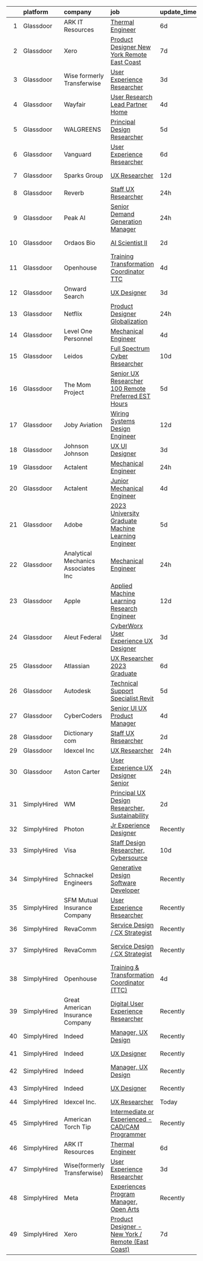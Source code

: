 

|    | platform    | company                              | job                                                                                                                                                                                                                                                                                                                                                                                                                                                                                                                                                                                                                                                                                                                                                                                                                                                                                                                                                                                                                                                                                                                                                                                                                                                                                                                                                                                 | update_time   | location                   |
|---:|:------------|:-------------------------------------|:------------------------------------------------------------------------------------------------------------------------------------------------------------------------------------------------------------------------------------------------------------------------------------------------------------------------------------------------------------------------------------------------------------------------------------------------------------------------------------------------------------------------------------------------------------------------------------------------------------------------------------------------------------------------------------------------------------------------------------------------------------------------------------------------------------------------------------------------------------------------------------------------------------------------------------------------------------------------------------------------------------------------------------------------------------------------------------------------------------------------------------------------------------------------------------------------------------------------------------------------------------------------------------------------------------------------------------------------------------------------------------|:--------------|:---------------------------|
|  1 | Glassdoor   | ARK IT Resources                     | [Thermal Engineer](https://www.glassdoor.com/partner/jobListing.htm?pos=115&ao=1136043&s=58&guid=0000018335bbf6039dc92bf1eefcba85&src=GD_JOB_AD&t=SR&vt=w&ea=1&cs=1_ca34a0c6&cb=1663053854545&jobListingId=1008120855218&jrtk=3-0-1gcqrnthmk6eu801-1gcqrnti8i3bl800-26ac086754b7415d-)                                                                                                                                                                                                                                                                                                                                                                                                                                                                                                                                                                                                                                                                                                                                                                                                                                                                                                                                                                                                                                                                                              | 6d            | Menlo Park, CA             |
|  2 | Glassdoor   | Xero                                 | [Product Designer   New York   Remote  East Coast ](https://www.glassdoor.com/partner/jobListing.htm?pos=101&ao=1110586&s=58&guid=0000018335bbf6039dc92bf1eefcba85&src=GD_JOB_AD&t=SR&vt=w&cs=1_daa2a7fe&cb=1663053854543&jobListingId=1008119464057&cpc=1FDE87803EF93CD3&jrtk=3-0-1gcqrnthmk6eu801-1gcqrnti8i3bl800-d42ffd1146131f09--6NYlbfkN0COvs0giDBQSZxCgxtGlP9F2rqb7f8qKMvTQKRfo9Z2aBBfdNwhT-PCbca6Tg6UbePLXSL2kZ8wB6QVlHX3jNKcLB3QdhbnaHtCR8dPv0f5XN7MxS1xg2rPm-swsPuD68rYGuZICUqkSSh1BmczAVfWYENYm4GY3NcwVq0TyWHY8ONw9rx7low6CFFsyZyTqD3aaqxgsjtyJaZVSf157-p9v14bdqZBMmMW4q1SMRtJhZaaJo7CWllCfyfIlzYnYLKhzZ_opbV1__P2xZ-PE7AYG-R3qM5RXcIC3_G29Hbn52iv-QvrQA83wtFqDPrVMbHUu-3R_yAkp1lOLoyrlWXrTIFfrfdFhU_UhfdINE7W0RSZ1hKIez0uxXUQdozmRXPn9yo8yuC94nw5T_isHZrOVYVqrH0K0Akr1sqKd4tHa5RawJHOU2jkqyjGRvei5zXyN6fU4-0zxl6XsO5z_BfJwlW8ypH19P2ci36H463VIapqzpNFbuUYHsfP82vDfNk7UHUYchlpOSRykE_hkqNDNIua_TnDEE9AqvEiomyuwqcA4r1nQh5jmeM1bOG-94k%3D)                                                                                                                                                                                                                                                                                                                                                                                                                               | 7d            | Remote                     |
|  3 | Glassdoor   | Wise formerly Transferwise           | [User Experience Researcher](https://www.glassdoor.com/partner/jobListing.htm?pos=124&ao=1136043&s=58&guid=0000018335bbf6039dc92bf1eefcba85&src=GD_JOB_AD&t=SR&vt=w&cs=1_0cf81a0d&cb=1663053854546&jobListingId=1008129162466&jrtk=3-0-1gcqrnthmk6eu801-1gcqrnti8i3bl800-386027c29f953c58-)                                                                                                                                                                                                                                                                                                                                                                                                                                                                                                                                                                                                                                                                                                                                                                                                                                                                                                                                                                                                                                                                                         | 3d            | New York, NY               |
|  4 | Glassdoor   | Wayfair                              | [User Research Lead  Partner Home](https://www.glassdoor.com/partner/jobListing.htm?pos=122&ao=1136043&s=58&guid=0000018335bbf6039dc92bf1eefcba85&src=GD_JOB_AD&t=SR&vt=w&cs=1_51718154&cb=1663053854546&jobListingId=1008128116763&jrtk=3-0-1gcqrnthmk6eu801-1gcqrnti8i3bl800-c3a5467e9e6ee41e-)                                                                                                                                                                                                                                                                                                                                                                                                                                                                                                                                                                                                                                                                                                                                                                                                                                                                                                                                                                                                                                                                                   | 4d            | Austin, TX                 |
|  5 | Glassdoor   | WALGREENS                            | [Principal Design Researcher](https://www.glassdoor.com/partner/jobListing.htm?pos=107&ao=1110586&s=58&guid=0000018335bbf6039dc92bf1eefcba85&src=GD_JOB_AD&t=SR&vt=w&ea=1&cs=1_3cc104ad&cb=1663053854544&jobListingId=1008123372215&cpc=32EE424DE2B657EB&jrtk=3-0-1gcqrnthmk6eu801-1gcqrnti8i3bl800-da1a050a4c0bfca3--6NYlbfkN0DjFJdVF8xT6Dx_Amb_qp16VFdGPom6iJ3DXC72xT6OlsDHd6dw58O5vXTq8utQTBupbXFjGdJH9UypqiefbqZa0WqoHxT1lx7rGDa65ZwZK99GDbL3QgPXv3GPrwAePYclNvAa9edU6328mt8w2gjxv-ih9RA1v8B5Ks58kxxzK2F0vKVqVK53TuwjVRcOaY2azucHb3yR0Vevda1WgdRcvWioV-mw-PdA6vZiD_aeQBDHMBLt5o8Yyvwvjfviig6UdDI1iAGrhEwxOyG0bD4C8dPmq3CsYYr8JjAR8XWaUlDwzUfflWST1NdhdcHMGD4Ic5wr4jsZA32tnGsQECmC2myi3y4IQFJsqrVsFMUQ0ZmXWn8IUE0JGqtCGI9hB_5iRSGwlXlLRWJC7kjlAvV1OnriVPBTD1adpe3rvgFnthJtgJdpSU4t2hIh9C0cxkkGAOsNSwyQL8q_yujoa87ebkjHeipwb88_itVwbzANat4uhOmxtaF82XtJzqrgaGXa4h_tyKfRyQ%3D%3D)                                                                                                                                                                                                                                                                                                                                                                                                                                                                                                  | 5d            | Chicago, IL                |
|  6 | Glassdoor   | Vanguard                             | [User Experience Researcher](https://www.glassdoor.com/partner/jobListing.htm?pos=118&ao=1136043&s=58&guid=0000018335bbf6039dc92bf1eefcba85&src=GD_JOB_AD&t=SR&vt=w&cs=1_fb04ee48&cb=1663053854545&jobListingId=1008121346992&jrtk=3-0-1gcqrnthmk6eu801-1gcqrnti8i3bl800-f8258fc27631a759-)                                                                                                                                                                                                                                                                                                                                                                                                                                                                                                                                                                                                                                                                                                                                                                                                                                                                                                                                                                                                                                                                                         | 6d            | Charlotte, NC              |
|  7 | Glassdoor   | Sparks Group                         | [UX Researcher](https://www.glassdoor.com/partner/jobListing.htm?pos=113&ao=1110586&s=58&guid=0000018335bbf6039dc92bf1eefcba85&src=GD_JOB_AD&t=SR&vt=w&cs=1_27b3151a&cb=1663053854545&jobListingId=1008108010646&cpc=3BA4CE39D5B5DEF5&jrtk=3-0-1gcqrnthmk6eu801-1gcqrnti8i3bl800-8ce2a6853e229d1d--6NYlbfkN0CVbIAoVGlVV0muHIzlWY31dYj5hrVkKa7qBWZ-hZn3g-zWnitpxah_RyLopvrEJPJvqSisNGhn3rPe8eZhn14O6vyLVidpF9uMr2iS_9VKEpcqKkceOp7NkoJu_wi4nRLEtCQSPm6voUCRPVwKqMOTvOUZPvhRylIYrBaAQynlj1d_x6FY-6xLDEZS_QZsN-2PaxhiKFX6zbEmX9QgM6uTqyYRvmDAijkfycXdYR-xB8ZzY0FsGxdq39rus6MO0a53zULuOWHDxrCPuVWJnmdUu778DM_fnHdm_bNAIBVbDH9PMv_6ztkDZoJOlQSXDmW40uycz-xgW0kyRcTG2MXOZZiXUJA2d70NF_ord4kVRitech4qZHZepAgqfcxYz_x8vwYS1QAFZYi0pqmyW69fUrCkizhNCSBUpH7c5fY5w8dRWWEbolbk7v3lEW3dNbHv25KjfzU11_M-4truDiZLyc2HwtMo1JYb1rJK8gC0OWL3KSxUbEaX9VGViAWaEe4%3D)                                                                                                                                                                                                                                                                                                                                                                                                                                                                                                                                   | 12d           | Rockville, MD              |
|  8 | Glassdoor   | Reverb                               | [Staff UX Researcher](https://www.glassdoor.com/partner/jobListing.htm?pos=125&ao=1136043&s=58&guid=0000018335bbf6039dc92bf1eefcba85&src=GD_JOB_AD&t=SR&vt=w&cs=1_bae04e1d&cb=1663053854546&jobListingId=1008135525728&jrtk=3-0-1gcqrnthmk6eu801-1gcqrnti8i3bl800-ee374ca23a91d2fe-)                                                                                                                                                                                                                                                                                                                                                                                                                                                                                                                                                                                                                                                                                                                                                                                                                                                                                                                                                                                                                                                                                                | 24h           | Chicago, IL                |
|  9 | Glassdoor   | Peak AI                              | [Senior Demand Generation Manager](https://www.glassdoor.com/partner/jobListing.htm?pos=128&ao=1136043&s=58&guid=0000018335bbf6039dc92bf1eefcba85&src=GD_JOB_AD&t=SR&vt=w&cs=1_50ca9d46&cb=1663053854546&jobListingId=1008133885132&jrtk=3-0-1gcqrnthmk6eu801-1gcqrnti8i3bl800-6648bd14cb2438d3-)                                                                                                                                                                                                                                                                                                                                                                                                                                                                                                                                                                                                                                                                                                                                                                                                                                                                                                                                                                                                                                                                                   | 24h           | New York, NY               |
| 10 | Glassdoor   | Ordaos Bio                           | [AI Scientist II](https://www.glassdoor.com/partner/jobListing.htm?pos=105&ao=1110586&s=58&guid=0000018335bbf6039dc92bf1eefcba85&src=GD_JOB_AD&t=SR&vt=w&cs=1_23cd537e&cb=1663053854544&jobListingId=1008130982230&cpc=B101C867B3EF2D75&jrtk=3-0-1gcqrnthmk6eu801-1gcqrnti8i3bl800-9456d2fce113dfa5--6NYlbfkN0DG4ntHtB_rMsnfhgmnSvK2brktLme1L4SiDeJjQ-izrVOLqRJ5-yjE7k3D6lhaa8_Mo_teH1tSdWVyHT_MfWvaxS6IzihVUh9K_DLJEM3c-fDDPLWMTqG7qp4ZSzAh1AumDSSjKCSt-XknjY3kgOxbYMNvBa1g1KiJhPOYHMhHJlKA73ANSeEtIjrZqNqj0FLqhiZZt9KLHRIxsuh_vnXaPJS9-ZZ0Z7tq1MC5fGgpDOG0ixLJIBuZ5AXUrMhUXgvYWH004q6aaz710Zk4FF1xBqubXrWGUqrJe-de0x4jQ7juoeifVQE38_zsvphz2aNFAR-kgz9XBr6EOeZDsX4uuBhPhySgvkHVnFbJo2gHpv-bCiWMhWhzp01vJSW_W6ltOyt-AozyPnGfeIUf_HVlPos9DaEzjEJQn5ALvREA-H-MOqVChTBYNsLy0B-bXLv7sPpukLio68EWzo3X9GioaNc2Ba0O2lCDOB4FQCUsYXok7hNu1LP1P4DZlXL218RtWkm8Q08kfvJMlk7ChF-AbpIwbugcV6sLT6KmeAKGriHoyUolifn-jh1lAEY_xUATe6h5PAkPSUKvTMbfP9WUC4PmqXdy0kCyYQCQ44G6c-KJ7YdgV24KAHjZLPUTnx1krAXK__zpAPcn7lwxkGBUaNZhMTLRot9TsuukUvtv7fxjb_ftXap-q7oGTbJdP0f9O_SHHACB6wMAvHq2k_2MJWQi0IsysUejtc-L9eUlmtLJFY7kTjM76cP_u8rB9lZ-qhYWfKuUfdCHURhx8gIs4biDxUtSBsQz52kNwLByuSGrUbwApMruqg3e10kNSMoE9qeIEGUiU8skz-eg53bpwvqG9Ymm-W1YHkPRSDE_N216xClBv7fnHxc3uVvHDt4-R0CNj7yPfU7_DYaOP4XdSPaCiXC09O_MOsWHW1emlTf_45xsYWSfaMTXVrijdh6NozxOZPquzt7_sHYgTBiDVYtJaSvj5OA%3D)                                 | 2d            | New York, NY               |
| 11 | Glassdoor   | Openhouse                            | [Training   Transformation Coordinator  TTC ](https://www.glassdoor.com/partner/jobListing.htm?pos=123&ao=1136043&s=58&guid=0000018335bbf6039dc92bf1eefcba85&src=GD_JOB_AD&t=SR&vt=w&ea=1&cs=1_231540f5&cb=1663053854546&jobListingId=1008127154628&jrtk=3-0-1gcqrnthmk6eu801-1gcqrnti8i3bl800-72c449b57a4fb2a9-)                                                                                                                                                                                                                                                                                                                                                                                                                                                                                                                                                                                                                                                                                                                                                                                                                                                                                                                                                                                                                                                                   | 4d            | Remote                     |
| 12 | Glassdoor   | Onward Search                        | [UX Designer](https://www.glassdoor.com/partner/jobListing.htm?pos=108&ao=1110586&s=58&guid=0000018335bbf6039dc92bf1eefcba85&src=GD_JOB_AD&t=SR&vt=w&cs=1_372ae3a3&cb=1663053854544&jobListingId=1008129277637&cpc=07D58528F3898F33&jrtk=3-0-1gcqrnthmk6eu801-1gcqrnti8i3bl800-729b384a4027596a--6NYlbfkN0B7YoEZZ2QAGDyEGGmBPAUWSHc1Mt3sMCn9FehKcWA3w0jw7EbYYLNYdQbp0yVH2fvFYDQaolO2icO4CKlNT7nw9MC5-w-uxvYovBmk5fZz3UWCiBh8d-Tf9iaXotLbHS9-t0o9B1VcL9UznUf2bEhpE1KtyV0wJBS99kPV5lv8yAnadrA-Dl2AuoKWBXd63V4pCjOZL0ivko9NvkutEQiGhXYJ-JKH8rjtMu1twdDc7UckXcTbL6MLeXRAaR_BSLnQYhn9uxZ0HWW3sxo_Hgk7Ee3NmFEfgUolYubocotkxzp-kU3jNyvvI3nVrD2Hm01PBqJhuSLIwfIHBVpTVf41ChfKMDS-bZJH2mEo8renjlGw_BYoVstzapDhXglpPr_Da0VHgP502-wqaECNU1isESTH9qfzkU8S4pFMR8YAJbFkbX7dPhV8f4XcC3XA6lieG-w63jPr2E4rlYVr3p6RL3Wq5h5kSooX5KHJ6IChbPatQQWuqJKQ60rA5wgyYdpVuHYY779a8gKAvF4SXB5Ep80j5kjUpk7yA7FD4WEHUd525QW-CqDrdwBrKMB6CHmna9LzBMDy6XnwiVzXJdv_q3P19EwqTLpOyXXckk8VirXoMHE8ApHm_95lOKhnNgpJ2HQScFj1RUVjVZ4EiwwlquGHKo_fRDwmchIRQ0C_IkGzXJBWiw1BJskGwSja6XPwjOTSnvGYmRKoErSLxhFpP60FkcDS0mn-0H-jupXS4NQmKgCbOyX4fEAb062yXKa9gnfxzkc7kOO-92rVry_Su3R51h2OPCa2JZKuPgv2suYH3QfTe71nMD020UpJSICc_lqPdYNpN3fEoJzARVsNUi1iNTwzTrkH8sni9S5hpV3JUJhG34O8O4jcTuV_TiZxIUnfHhcwmgphOJLouGiIMBSLChcNebVDdcL9RqGjH_kUBWOTJmd9LjMSUT_7jvuBmXaYMn9otjB4JA6U6Zp0NFepL87Ss5U5w2a1ZpjfFw%3D%3D)                       | 3d            | Brooklyn, NY               |
| 13 | Glassdoor   | Netflix                              | [Product Designer  Globalization](https://www.glassdoor.com/partner/jobListing.htm?pos=127&ao=1136043&s=58&guid=0000018335bbf6039dc92bf1eefcba85&src=GD_JOB_AD&t=SR&vt=w&cs=1_947045ab&cb=1663053854546&jobListingId=1008134720516&jrtk=3-0-1gcqrnthmk6eu801-1gcqrnti8i3bl800-661e162cc414c879-)                                                                                                                                                                                                                                                                                                                                                                                                                                                                                                                                                                                                                                                                                                                                                                                                                                                                                                                                                                                                                                                                                    | 24h           | Los Angeles, CA            |
| 14 | Glassdoor   | Level One Personnel                  | [Mechanical Engineer](https://www.glassdoor.com/partner/jobListing.htm?pos=109&ao=1110586&s=58&guid=0000018335bbf6039dc92bf1eefcba85&src=GD_JOB_AD&t=SR&vt=w&ea=1&cs=1_27df554e&cb=1663053854544&jobListingId=1008126691607&cpc=FA84DF7EA1EC2398&jrtk=3-0-1gcqrnthmk6eu801-1gcqrnti8i3bl800-0075f2411a31a963--6NYlbfkN0BGKOAI0ioq35DZwdBmpRMS4IkA5KmWp_V8IQIGxuDSdjBr0bVOIavCyO8Whx9w43ejlyBZP44KpN7q0uegCwpsILwPM4iTnBqmzUSkvLJTxp5SNMRlK4p5371I8TNlG05qUlSm2rElWbwU-xiqIcKjVdN_LSf8WxN2a0AYwjpaz4p6HiWdLAF8uZklSWDLiVTtAnuhwSj6kMBC-1NxAu5tkQvhGvylG8Sm1ylqXSfudoEyg8tucB6m1pbBbI_NWzSdI37YKCjYsKGEbhg5JV2LcIdddfv4cbkQTP72bgpTazCGA8iOWvvud7nMUBLZ0kDW2VUgvYN9pVUrfGsXTeq8A_HpOhHNXxYRik8ZPut8_Pp8d7Jx4znmow8GfBd2PWFXB1feQTjymWGQMTgF4__UrvyFxUppjmNQf1NBfNn9dU6faRcEcF0A479NZXgdi0pdg0EzcuX2AwFbl_rCkuVrRc02cuXROiO7yuIENqq5QZ_30zzlYJfEGVcuoJvpzt2EcV6pbURZpw%3D%3D)                                                                                                                                                                                                                                                                                                                                                                                                                                                                                                          | 4d            | Riverdale, MD              |
| 15 | Glassdoor   | Leidos                               | [Full Spectrum Cyber Researcher](https://www.glassdoor.com/partner/jobListing.htm?pos=120&ao=1136043&s=58&guid=0000018335bbf6039dc92bf1eefcba85&src=GD_JOB_AD&t=SR&vt=w&cs=1_04c8bd06&cb=1663053854545&jobListingId=1008114279637&jrtk=3-0-1gcqrnthmk6eu801-1gcqrnti8i3bl800-6fe10e35554988ae-)                                                                                                                                                                                                                                                                                                                                                                                                                                                                                                                                                                                                                                                                                                                                                                                                                                                                                                                                                                                                                                                                                     | 10d           | Remote                     |
| 16 | Glassdoor   | The Mom Project                      | [Senior UX Researcher  100  Remote   Preferred EST Hours ](https://www.glassdoor.com/partner/jobListing.htm?pos=104&ao=1110586&s=58&guid=0000018335bbf6039dc92bf1eefcba85&src=GD_JOB_AD&t=SR&vt=w&cs=1_4a86f946&cb=1663053854543&jobListingId=1008123956753&cpc=75B6770C194DCF89&jrtk=3-0-1gcqrnthmk6eu801-1gcqrnti8i3bl800-60ff7c573bd63ecb--6NYlbfkN0BDp_epf89aHDQhKpPegNJQ_ldQpEFZQsM9OcONMGxWx6pU56EKHF58QjVdAUvn2gXCiqSNePCUrVXPq1LsSIf4gEzdh0zh7lHUJn9Z3uVs9ScFg7LExBFebkKHR5ilWHehlYtWppnM8ol3jM-G15mKJann8RgJbh3_W89_AgIAaH3G88P6MadaPeUWnE5_j7m9BqkysOmsplELw1tDc4Ca64ZYfhT7DKZG9R6zu6jxWSbm_ebrh2AIjNSJhY2H1EYOm2_mkto5vDH_fZbgo4Ufk5s4WbJ001z5jAw17FCIm-92D6ODUyrYVBchRx_A40Y22zyLG9XvUinGd_7Alo4crW1zRirwIzIz7T9EWNu1ymEGBVTyRg8JCs8AKWqZ5FMUkt4mkd5yPYn8pUPH-Ia6XljHcgWfxK3OcAMT3XMi2KVE2vhKEYnJDHuACcrG2RyuRbSlAWHkIAIGTUZ6ERzWq2JXlF2ildXt7ZAboZRAeAVTTNTjwxQ25mb9CSvtWJYOF1AmxKFN4iSIO8WtkOoY0CbA1Mpbg36StocBjE9PW6-5I47FcU9l0kw3hGZJApfAyHhla4BVVw%3D%3D)                                                                                                                                                                                                                                                                                                                                                                                                          | 5d            | Remote                     |
| 17 | Glassdoor   | Joby Aviation                        | [Wiring Systems Design Engineer](https://www.glassdoor.com/partner/jobListing.htm?pos=103&ao=1110586&s=58&guid=0000018335bbf6039dc92bf1eefcba85&src=GD_JOB_AD&t=SR&vt=w&cs=1_44b7c056&cb=1663053854543&jobListingId=1008105408346&cpc=C891152315FA1AD8&jrtk=3-0-1gcqrnthmk6eu801-1gcqrnti8i3bl800-bf36fb2ab61c0b94--6NYlbfkN0B4h9ONNucqNWMnYK5q19zp1I56iPbwu2GQ0ip0YlYiCPWjAyAEpT1gSyyynnJTrTattHGmj2y9aXzKBNUsd_SXMW7Bl6SpBf21_5e38muKon5lIrGOTll4-1ELu3jJM3PHSLAj74n4yod_zc04Ck3Ym9KH-YJONZaoynDoRF0WDyQIlS7oyEX3JeNT36F4PQVIfT9n0yHpvhURCZ2qPRBmT42yN5SrCFKGu4VOihyOz_B5T55tCdwzV3x74g2UKj_PJXxthmqSl_yqf1CbVQHkEYLEjHstSD1s1K-IYdmmbfbD1tN2js2MdvNxPa8mI-BougD5DsLBtxew4HLqYa56Ut8i28bmkHsz4PvSePVSLQ2OD3V3pz603i4CVK21XsHfCoBBdcYosQ6Cl2RM1U80R4hpiLMaOx3ypic6dE-mW-NwrQ8jR0cZ3YlsmwCWvW78VzeOVHY5_qebMVNL9DV8_Ll4Z3npFM5w1O36gRrYl2CSyRyyHXPlsFr_WEafVjqKJDC9w9sL5PMRLzuhCZoRWyiTlW1oKJ9OE0kIh_A1sBxP5VFS3Doz3rLKDbSCWZ_yPj5D3zdqn-pd-mt-SaBOojEAesGo9RHUZbewToitQOlvBNcZpItAaeu1_zuvwYEuKE2AcTzCFVqm0iEcKWcGVHNRKI6QuWi4y7Lky5tpyvAoBSGYPD-7XmkSmYGAOithYu1h8S04DaQh9tSCEhEhCdYg0d-tJn3DcETuzMDUty-E-3JhgrXp)                                                                                                                                                                                                                                                                | 12d           | Santa Cruz, CA             |
| 18 | Glassdoor   | Johnson   Johnson                    | [UX UI Designer](https://www.glassdoor.com/partner/jobListing.htm?pos=130&ao=1136043&s=58&guid=0000018335bbf6039dc92bf1eefcba85&src=GD_JOB_AD&t=SR&vt=w&cs=1_38d42812&cb=1663053854546&jobListingId=1008128369834&jrtk=3-0-1gcqrnthmk6eu801-1gcqrnti8i3bl800-571297199a56e5ce-)                                                                                                                                                                                                                                                                                                                                                                                                                                                                                                                                                                                                                                                                                                                                                                                                                                                                                                                                                                                                                                                                                                     | 3d            | Raritan, NJ                |
| 19 | Glassdoor   | Actalent                             | [Mechanical Engineer](https://www.glassdoor.com/partner/jobListing.htm?pos=110&ao=1110586&s=58&guid=0000018335bbf6039dc92bf1eefcba85&src=GD_JOB_AD&t=SR&vt=w&ea=1&cs=1_b947bb7a&cb=1663053854544&jobListingId=1008134974278&cpc=654405A9B1E0A9F5&jrtk=3-0-1gcqrnthmk6eu801-1gcqrnti8i3bl800-a41a2a09e7ee9863--6NYlbfkN0ChYVx_I3yfZ_JDY3EFoivtqvi_stwnZ_kRt8Dowt_l_d1ydueao4NE-oUleRJ4yhhNyDAQM8zxtsu2sJnXCSKwaOL1JDzutMNz7oNwtIRIlYrD7WCj09pygk8fr46RRWkgj-fWXrFuHeleropOJrm8NONiBDVed7mT-6nH9KtLXNmu6SDjUVHUneTxtdVcE7SN4X6Ofkbcchiat6UWIDbY0buxSUs0JJIYGm_Wz-sk9_5Tt6mc-_HOO_hqLxSO2vfB30py3mfwR2R2QUPU2-yN6TXjEnnw8KvBm9nel0y7D4AXwwMRC7ktfQep0iE8_2_rq1iADysFJ_x-X3lW3Z_q07S5716kjmPO7WLFyU-Bp07oxXlMW_G4L8UJ21IlZIrR1IquFZOa7V1PT5TxSvRRJVYMrNhocZokvFf6_0V_N1PuaCDtOLPJgqXC4I-Sk4IheIxVsIisT-9Nam1dEPnbQIokG-T0v_ZzbefK8IU5gyKSw_qRX2M25JeTDIfoqFntuPWtxaw2L3_pjN14F1_0gyx2Zx1z9f-ufIIVZxrR3LyWxw5x4kH6n6kBH1xAxD-f5YjYU2rCY9yc02L6p0AM6AW2yQVjb_-R-_JFjOnPKuu4wBV955qStCeDuSQ3FNUL5n9J-pettKn0hTny837y7PYcG_P2ZmL1SZG9_R7f8_a4iIqqwW6V-nbr-WbgDFvjU_QJQn7rUsmSSz2bP0-hsnSJa1o98PCEp6kjUqSwzvC_bjejC44F7-yTjn-7us_wI2rlrb3Jw2wTf_0zcyVASL9HYWJ_hCxWokSJV6UnIGLzu_eFtNkJTWa_e3v6fEpOBXgae1kYoboQjGDWakd-4M0fve_BNSq-wdEJDmQ4JzfJEB2NAQ0nHjCOyjFhWwd3WQzwiEcGEHVs5rAt67b9tGlO0-pxGxX_B2jVJzQfwsMwaRX0N30s14_x9-JKNR5U7-ssn8ZA7Iu0sDIPJ3a0fN5NNJzK2mM%3D)                        | 24h           | Hyattsville, MD            |
| 20 | Glassdoor   | Actalent                             | [Junior Mechanical Engineer](https://www.glassdoor.com/partner/jobListing.htm?pos=112&ao=1110586&s=58&guid=0000018335bbf6039dc92bf1eefcba85&src=GD_JOB_AD&t=SR&vt=w&ea=1&cs=1_d597f5a1&cb=1663053854545&jobListingId=1008127139282&cpc=2CAED5C921A5F994&jrtk=3-0-1gcqrnthmk6eu801-1gcqrnti8i3bl800-9ae0dcd8d463372b--6NYlbfkN0ChYVx_I3yfZ_JDY3EFoivtqvi_stwnZ_kRt8Dowt_l_d1ydueao4NE-oUleRJ4yhhb39mHehtRHndohCyaOhg4280427keUE1_ZpeYPIHI534W6KDYMQAOdfsg9KN3-mFLPXe_iqaff-Q4F3tD3DuGMwPBQWq0rmd4OptedXNGpScra_6RWsT4oyRkuK7xdJCFYBMscJLUrMUc1WLsqWApOLc57APLtuzkSArQhBO5M1GsIVidkO34Kq4B0Tap5SoseeF8Tv_yesFrXk0ZJWUsy5vKYgxLMmD-qDieQ3Mo6INnGN9X2suX9K63jIgDmmjG9lRd9jGZa2dvpg6qGwGk7lrx9CgQ4suuEB0zYXKQokNAtUCWM38UMcMkRzwy4g0eYYq4HIZqqsMsaVmSUt1ivTssowxGV7M7_0GNiJ5BaYHwl7rvt_thmq7ui2XqDHCT_ftpdKc1qKkJP_NLaKZZk-B_aV3GWZR0hsXAkz9xe_pWh9kfStvC-QhJGQjCB55QusO2xmHszaAZgS39iCzI3EpwSIMP_4nXWF6lHRPqK8mdw5-_BxBGVFRE2t1veAdH6so-OAabV0GzNcKM6Ywb-_boOqGLVEVxZKk9s76tF0x-5XN2cge2-80psf3SszeQPyVu1-SKNbGnJdSzwWib6yK_ybLVjFzpDhLofC2AiypptsTqDbS1A5IrSFSm1IC0TB-9D1GUz5zeTy2CIgTDeOMaXoCLFPAirjv_xaKD4xVJOchAUgQ7p_J-t9dqi8GHN0lftzKtTELt3F1EaHsK0FDbJ_GJbNS6qapKUCAQDDtpRZq9qT-t_YPuqTaUaO1VUf1yr_GgpkZx6aJRe5WyzOzfgjvkeZMbN94hKe0dv_0O1mPlw8N4iwOnfuZExa3ndlij55kRE1Kap6o8BORfp7tKkJOoc2vZyN-SFb-6aZrKMUi06WqUF_d14fFWJx_15NKMnjWXAuqzh1uhupQi)                               | 4d            | Hyattsville, MD            |
| 21 | Glassdoor   | Adobe                                | [2023 University Graduate   Machine Learning Engineer](https://www.glassdoor.com/partner/jobListing.htm?pos=117&ao=1136043&s=58&guid=0000018335bbf6039dc92bf1eefcba85&src=GD_JOB_AD&t=SR&vt=w&cs=1_3c21a216&cb=1663053854545&jobListingId=1008124952997&jrtk=3-0-1gcqrnthmk6eu801-1gcqrnti8i3bl800-7f4b116f8572f9bb-)                                                                                                                                                                                                                                                                                                                                                                                                                                                                                                                                                                                                                                                                                                                                                                                                                                                                                                                                                                                                                                                               | 5d            | San Jose, CA               |
| 22 | Glassdoor   | Analytical Mechanics Associates  Inc | [Mechanical Engineer](https://www.glassdoor.com/partner/jobListing.htm?pos=119&ao=1136043&s=58&guid=0000018335bbf6039dc92bf1eefcba85&src=GD_JOB_AD&t=SR&vt=w&cs=1_df4a812f&cb=1663053854545&jobListingId=1008134235044&jrtk=3-0-1gcqrnthmk6eu801-1gcqrnti8i3bl800-cd4d3fcd9e6e9185-)                                                                                                                                                                                                                                                                                                                                                                                                                                                                                                                                                                                                                                                                                                                                                                                                                                                                                                                                                                                                                                                                                                | 24h           | Greenbelt, MD              |
| 23 | Glassdoor   | Apple                                | [Applied Machine Learning Research Engineer](https://www.glassdoor.com/partner/jobListing.htm?pos=106&ao=1110586&s=58&guid=0000018335bbf6039dc92bf1eefcba85&src=GD_JOB_AD&t=SR&vt=w&cs=1_4758d4df&cb=1663053854544&jobListingId=1008105396647&cpc=2CAED5C921A5F994&jrtk=3-0-1gcqrnthmk6eu801-1gcqrnti8i3bl800-670a9eb455d3ff2b--6NYlbfkN0BvKrLyj5gPmtZO9T8euul8TCxuuKNOtzRJOomxnwSEodTz2Bc-sPZl8WPllYOnI2jucBF0DEmZ7gwhvRACJpVP8kE19BGyXBBiU-GwCJF2hUdq7umM_dBFYZgnkABG55UshrsVvrovL9SHOsR42urt03GM7RVQ_vlzn_Uk2enZDkwG1bcYYbxUpUE4ZUgPMdlyQWNkjxXTMtf3_WJO2mF5EuFVD--aD4rHdIPKdsWwPqq6VmgRnvB3iEnUPcRD4G6WXrU-poE43PYEurJy4V0lKVBOj1_3UmFfed1Evzwg0k6FA4HpA2kT_gR4Gv5A877rUARLgQtGBfmC8Gojh_3RLhySgHPS4_BivQe6kR8QQVwBiYiUdFdwyZwnEEULBmO9Tf9hRKdAMaluH-3ZIsGv3Jzndq2lTYujXLJaj2KWLLBt3wTFlDLT6xD7feat8ej-E6rHxo2f-hX2wcb-GfA3sfdQwZYNVwo3y8BerhmBGbZPgEmOx00Aq3fhHNypihIyASl7m9p6bmIrKVFZB7ErtW4QGVuFUEkZ6zqVauOrYXz-o9sKTZnOv-dIhmTFXl_8OyQQ6iNZ6fhayJU4WdMBaMkdbgkCRqMc0CMzPiVNj_tvZwUFah3nkFfnFzdTk5yKaBdnKq808ZPljih3hWoETN9aU2FV44G1x-J3oBsnbztzhNuAK5ddjEo0v1bvMt91sycYIT5JG2FCQvfiERnaW_R78BE8bT2xOz0CQbuT_6r5zpf3e5ikVUaTZ44-ZEJOLJNueHJTnaYsW8JRURCnn0Tkl-07QBPKferXb9yl82GcrMg5CSyeOw7tZM3I5bRizXUNj_AEydZcFVLLnDxOhwjzGXsau7O13Ou5avdlHfkVDkio193my1tVoXsb9XsMV4cSj0LCvWKdWN7qiGQOlsszDL_cojhXCzPqBxhhwxXO7oM05q55o5k0XJPGWzhgx-g5H_hGrwrqfFerN0iz-jaB0gJlr4M%3D)      | 12d           | San Diego, CA              |
| 24 | Glassdoor   | Aleut Federal                        | [CyberWorx User Experience  UX  Designer](https://www.glassdoor.com/partner/jobListing.htm?pos=126&ao=1136043&s=58&guid=0000018335bbf6039dc92bf1eefcba85&src=GD_JOB_AD&t=SR&vt=w&cs=1_107e55a8&cb=1663053854546&jobListingId=1008129771102&jrtk=3-0-1gcqrnthmk6eu801-1gcqrnti8i3bl800-8be8d19575ddc2c8-)                                                                                                                                                                                                                                                                                                                                                                                                                                                                                                                                                                                                                                                                                                                                                                                                                                                                                                                                                                                                                                                                            | 3d            | U S A F Academy, CO        |
| 25 | Glassdoor   | Atlassian                            | [UX Researcher  2023 Graduate](https://www.glassdoor.com/partner/jobListing.htm?pos=116&ao=1136043&s=58&guid=0000018335bbf6039dc92bf1eefcba85&src=GD_JOB_AD&t=SR&vt=w&cs=1_327da2c9&cb=1663053854545&jobListingId=1008120946004&jrtk=3-0-1gcqrnthmk6eu801-1gcqrnti8i3bl800-1a11130b12e4c42b-)                                                                                                                                                                                                                                                                                                                                                                                                                                                                                                                                                                                                                                                                                                                                                                                                                                                                                                                                                                                                                                                                                       | 6d            | Mountain View, CA          |
| 26 | Glassdoor   | Autodesk                             | [Technical Support Specialist  Revit](https://www.glassdoor.com/partner/jobListing.htm?pos=129&ao=1136043&s=58&guid=0000018335bbf6039dc92bf1eefcba85&src=GD_JOB_AD&t=SR&vt=w&cs=1_98eaa7ff&cb=1663053854546&jobListingId=1008124780636&jrtk=3-0-1gcqrnthmk6eu801-1gcqrnti8i3bl800-0cd821fec4983ff8-)                                                                                                                                                                                                                                                                                                                                                                                                                                                                                                                                                                                                                                                                                                                                                                                                                                                                                                                                                                                                                                                                                | 5d            | Portland, OR               |
| 27 | Glassdoor   | CyberCoders                          | [Senior UI UX Product Manager](https://www.glassdoor.com/partner/jobListing.htm?pos=114&ao=1110586&s=58&guid=0000018335bbf6039dc92bf1eefcba85&src=GD_JOB_AD&t=SR&vt=w&ea=1&cs=1_1317640e&cb=1663053854545&jobListingId=1008127129878&cpc=C4A69CCDBB3B9599&jrtk=3-0-1gcqrnthmk6eu801-1gcqrnti8i3bl800-f3bba1f5132a34b1--6NYlbfkN0CpFJQzrgRR8WqXWK1qKKEqALWJw739KlKqr2H-MSI4eoBlI4EFrmor2FYZMP3muM34qu0IycSRsRYRvgzCwhhoQBZ9fL59IeUrF7PRu-iSq_SJkSGDzZncNrqOLZ4ujQ0OWAa_kQsRS0kAgQyRybTzfPjtyseKsLo3GvgrGcFJAMnMV4m77K1FdqoKvnGLRr6df6hVdXVpMYFkj3LvOigPYizVMP5jROO1O7Ay5FOFzadlWAcWDJolDBdreUPPn1F2ZMd_8MN5JPwQK625-A5SBVrlwoY5ksqo1AZfk2tJYkA5cP2HK9gTK1S03JxQHNcQ2ue7x3YNeJnDE8o0Ujft6AybXKR5aGpQRy8aTqihMOBRH-52mxTomo75eTy-XU7i1ItBMEkhUk9KSQjVukTXPX5VGF_Ctqu7FcxDtJh3h-04Meryf1it6XgDFm2UzXs7QUXB-P6n7m4F55Q5JqEX_Q8NTRJ0HF6140FxQ4OGG94CK7JP9Sq4Nr2FEC7upprfFZpGXv4UMur5LTnpr5cQLxjGNB384jX4T5uIPZYfIcD3J-VT9ZAW2_l8h34P9pIlsqXGK36IdAbC6RquC1VxYv_BSz7px-yfwIsGjj9vxqKtkEGxdMbrIC-MZq_1GIgcbglP9Ohx9UrSXyWrvZZ6HtfmfHVc69fle0AfWg09y1V44sezntyjYdd2iuUYiwYVrrHJs4VPaq8OifPIKD6kr6to3Rv458Juo9PdlFeDfdAyQag0utnj_3JDJ3PnYDY_LA2ZEkPocwooJibOGblYsfEbzhUPslnUW4ND57JCfIZh99OkUcMkjwndp44Y2J9xMvADJFBiMWe4hLVK_nek-FoAV1oaH8_ZLFfpvxMwp1psvX6O5AvFH7Bkv0D8YnwDeFks8Vn7XC4NP27jHM5vUVsGP0ZnwGBeoHBOAhAT3ekTW3HClMbJGaGqtEKMXkOgVa5yCaE0imWojUNbZjzQ2kdDr2KftqisWsoI4lvHIA%3D%3D) | 4d            | Sunnyvale, CA              |
| 28 | Glassdoor   | Dictionary com                       | [Staff UX Researcher](https://www.glassdoor.com/partner/jobListing.htm?pos=121&ao=1136043&s=58&guid=0000018335bbf6039dc92bf1eefcba85&src=GD_JOB_AD&t=SR&vt=w&cs=1_299e0356&cb=1663053854545&jobListingId=1008130644401&jrtk=3-0-1gcqrnthmk6eu801-1gcqrnti8i3bl800-d1257fe3bcb8a752-)                                                                                                                                                                                                                                                                                                                                                                                                                                                                                                                                                                                                                                                                                                                                                                                                                                                                                                                                                                                                                                                                                                | 2d            | Oakland, CA                |
| 29 | Glassdoor   | Idexcel Inc                          | [UX Researcher](https://www.glassdoor.com/partner/jobListing.htm?pos=102&ao=1110586&s=58&guid=0000018335bbf6039dc92bf1eefcba85&src=GD_JOB_AD&t=SR&vt=w&ea=1&cs=1_b0861dd0&cb=1663053854543&jobListingId=1008134581928&cpc=9DC6E4D8324653EE&jrtk=3-0-1gcqrnthmk6eu801-1gcqrnti8i3bl800-79f64655a4bc616d--6NYlbfkN0C1beLorMS4DQK4J0s-0TTua8BpogpsbcD3j7I0XAPy2M3V88sGuDsTOZhcLLvcT681j-bfkEdpcSRssBwxooLTsR2oJYtvHXOBnZpUvc1yXEQGzqfX-89YZypOIetIWc-mo5Y2T04Tin7CQr-6fOZevSllJjFaiAx3fuo2MyDsFAa2XedF_4M3WZtQDqRGMXfgdsDftCrf6mtYs6GKoBSe9gWbjRn5ezo-aJ-j-CBRs-W30PfdaZXzpYU9iF3rNz5pTKP5ri_RWyS5P3KV9yUbynBMTt7lpnAkxNbC8fh1MhMsLSHVzmA9zqUyhlGM1DQOJV3qA1yARpWdYdB4C0CjqTjCfU4SudDpws0gH_AcSSm-UDmp8XtSfcTyTNhzVKaDIleV6_uL9-g-kV_0m5FDuWjjGQdC8hOdRGz9otbx4h1zM9kXCMs4DfF4ExTe4Ec0Pcik-8ouZSbpmRvUeJZYAcJL4-weRkArXKf1dmpKqNyfaS20ZMj-wvTzJE5naLdoOvz2R3bSeI3aAc-BAatoEzoo4QE6GHC05SJe8K4_kLk6-gTIc_A7S0jTJ_CLI4P0FrVvPZQzNn01BvaMdMyOEsyhi44Sw0Kh6kR6QABuJHKO-L9mfN2nZFzYaRVOypyxGmhvXAzrmIhyXs7SfdOnzOnv2FEKh1ydlEXBDlEZUD7jMcdBLSrhIky-GBhuFlz-rJNjXF1l0rqGA16s7NwXI7b-L6U5Fk2qX3JjohIi1pdxWCQR3E3B)                                                                                                                                                                                                                                                                            | 24h           | Dallas, TX                 |
| 30 | Glassdoor   | Aston Carter                         | [User Experience  UX  Designer  Senior](https://www.glassdoor.com/partner/jobListing.htm?pos=111&ao=1110586&s=58&guid=0000018335bbf6039dc92bf1eefcba85&src=GD_JOB_AD&t=SR&vt=w&ea=1&cs=1_85bc9f37&cb=1663053854545&jobListingId=1008134976916&cpc=FA84DF7EA1EC2398&jrtk=3-0-1gcqrnthmk6eu801-1gcqrnti8i3bl800-3d584e5c8c1d493c--6NYlbfkN0ChYVx_I3yfZ_JDY3EFoivtqvi_stwnZ_kRt8Dowt_l_d1ydueao4NEv8X4QANiVn8DI4yPnC0nIL7E-q_f1tkrjzCu1YYFObBxNTiqhycjRdkNkfCue6jYi0HjOPZ-cESi55yy0IbwMm05qydRDwoN42YLhPF4XWC3yPzaaSrXypwCnYfWAfUuPwNxqCcjf_1BNZesWy64o-1yIWGSQl0X4yvB8XPYID1OlqVPZsD3o_Uq4XjDfYCbpmutNzAaKPxdalAzYG2AcDg-8lR91n26vUrrMX5OdXXjVwJxN9AZii2pNKHYa0OdB4e6-ru4HULyIzxBjWRhESzNqZLCrfmSxe2Jsv0mXCRCJL_CBxG-OBKhJ9zuBsLYCgBNNtPMMwMHtyXhWn6kLq5EzHvxoeyvEaHBja6TPbtigOF0-w0QeKpkAyVLYwLd6N83h4Wllx9sDqAGPmFHmdiH0MSyRJxuxuMtyjc4A9WUNHM1dRUZN52RCkldjVPJ_Ook8q3M5KYHmG_JgnHd30fxF-dKpjvasIswtlNP2Es_O3QKfNsz65-19hJDYpTG_LSZ4N1YjpC9Vvan0w1E7qd2WxzZwH0ZCPwnpcJZK5YrXfyqQHr3JGF-7u-WMXQnFnxmgiEuyri37RqM8wOQcLt09Dsfzu7vxOLvanZpuTflVg4Eu6CmGpXFBIB9mVKLEIqFAIq34i1Or2YcX_bEwskPx7Q2aFAldfYuCypjT9DI_ZPmXfK1za0sCESxVCU9_pFleWm_m-Im3Ihnru4b3UYLtED826WqUlhnn_nD130BCXq4hsOC_DwvujqIiRYayYdDzpLxnCFGyJfSQAfKibGPNcO9CdwI5JgXRu_9a6K_k-ZlTPHKvloVzlnwp_S8NgG9YV6TbKAm2eEitDeBKJ8Lesbj9R4FX3V-l8CdBBULLM2OvwnnyXqvKNYIbKEC99687_XGOAbgmddew18FXZEKTDKusUZJnXd1VwXhhiU%3D)      | 24h           | Jersey City, NJ            |
| 31 | SimplyHired | WM                                   | [Principal UX Design Researcher, Sustainability](https://www.simplyhired.com/job/tsi27qoV45DzdVhtZxp7Lf-v9NL--v1xCuylSEaiZbBIDyag6swcEA?q=generative+design)                                                                                                                                                                                                                                                                                                                                                                                                                                                                                                                                                                                                                                                                                                                                                                                                                                                                                                                                                                                                                                                                                                                                                                                                                        | 2d            | United States              |
| 32 | SimplyHired | Photon                               | [Jr Experience Designer](https://www.simplyhired.com/job/SdzAOEZoU-bi9Aw0NC50mr1-ESRDMqjcRPLJr9nLyVQZDJJ27f_LFw?q=generative+design)                                                                                                                                                                                                                                                                                                                                                                                                                                                                                                                                                                                                                                                                                                                                                                                                                                                                                                                                                                                                                                                                                                                                                                                                                                                | Recently      | Dallas, TX                 |
| 33 | SimplyHired | Visa                                 | [Staff Design Researcher, Cybersource](https://www.simplyhired.com/job/pYuPEHZmppoLMyU-GyjNvqhNKogLY4Bruip6-jWRFUSZf-NQMSTkUg?q=generative+design)                                                                                                                                                                                                                                                                                                                                                                                                                                                                                                                                                                                                                                                                                                                                                                                                                                                                                                                                                                                                                                                                                                                                                                                                                                  | 10d           | Austin, TX                 |
| 34 | SimplyHired | Schnackel Engineers                  | [Generative Design Software Developer](https://www.simplyhired.com/job/KE0-EPFCtTp8eniWTTdVA6iqehRWfXqNBvdE0wHECgCONieSBqtj5A?q=generative+design)                                                                                                                                                                                                                                                                                                                                                                                                                                                                                                                                                                                                                                                                                                                                                                                                                                                                                                                                                                                                                                                                                                                                                                                                                                  | Recently      | Omaha, NE                  |
| 35 | SimplyHired | SFM Mutual Insurance Company         | [User Experience Researcher](https://www.simplyhired.com/job/q7YkSDr49eIMyGsjnEsWzQDcdRzh4LJi6vHhnUzHogohwIPFoCfm4w?q=generative+design)                                                                                                                                                                                                                                                                                                                                                                                                                                                                                                                                                                                                                                                                                                                                                                                                                                                                                                                                                                                                                                                                                                                                                                                                                                            | Recently      | Bloomington, MN            |
| 36 | SimplyHired | RevaComm                             | [Service Design / CX Strategist](https://www.simplyhired.com/job/n1lyyppqs1LDHg8TlC6FRln0aaA9ZOwEQS4lnpjgvWBArz_1-nQSBA?q=generative+design)                                                                                                                                                                                                                                                                                                                                                                                                                                                                                                                                                                                                                                                                                                                                                                                                                                                                                                                                                                                                                                                                                                                                                                                                                                        | Recently      | Remote +1 location         |
| 37 | SimplyHired | RevaComm                             | [Service Design / CX Strategist](https://www.simplyhired.com/job/JFx93jb7ejW0D4s1PvmmKz0ujgS1vMc_DHoeErLX3j1hPsJ7_3-6oA?q=generative+design)                                                                                                                                                                                                                                                                                                                                                                                                                                                                                                                                                                                                                                                                                                                                                                                                                                                                                                                                                                                                                                                                                                                                                                                                                                        | Recently      | San Francisco Bay Area, CA |
| 38 | SimplyHired | Openhouse                            | [Training & Transformation Coordinator (TTC)](https://www.simplyhired.com/job/jUycWh49xy00zLu_lW7IIbFGNs0JT3R-eohUJ5gBEjzjcMddCn0IVQ?q=generative+design)                                                                                                                                                                                                                                                                                                                                                                                                                                                                                                                                                                                                                                                                                                                                                                                                                                                                                                                                                                                                                                                                                                                                                                                                                           | 4d            | Remote                     |
| 39 | SimplyHired | Great American Insurance Company     | [Digital User Experience Researcher](https://www.simplyhired.com/job/HSRhg8_NArnhv_I-6uvMqjZT6TFz2P9x1fvz1BEfIG-qYtEp-0cKrw?q=generative+design)                                                                                                                                                                                                                                                                                                                                                                                                                                                                                                                                                                                                                                                                                                                                                                                                                                                                                                                                                                                                                                                                                                                                                                                                                                    | Recently      | Ohio                       |
| 40 | SimplyHired | Indeed                               | [Manager, UX Design](https://www.simplyhired.com/job/Bq589sK4IRMfwF5-KARscZ6LsNo2I05ZrwbHgWV1WMmQn8wB-Cg3yw?q=generative+design)                                                                                                                                                                                                                                                                                                                                                                                                                                                                                                                                                                                                                                                                                                                                                                                                                                                                                                                                                                                                                                                                                                                                                                                                                                                    | Recently      | United States              |
| 41 | SimplyHired | Indeed                               | [UX Designer](https://www.simplyhired.com/job/URziMhrNTaKa1PLKfIfrhF-GuRmaj4gn2FhVHZfhBU3tWsV0R0J4dw?q=generative+design)                                                                                                                                                                                                                                                                                                                                                                                                                                                                                                                                                                                                                                                                                                                                                                                                                                                                                                                                                                                                                                                                                                                                                                                                                                                           | Recently      | United States              |
| 42 | SimplyHired | Indeed                               | [Manager, UX Design](https://www.simplyhired.com/job/Bq589sK4IRMfwF5-KARscZ6LsNo2I05ZrwbHgWV1WMmQn8wB-Cg3yw?q=generative+design)                                                                                                                                                                                                                                                                                                                                                                                                                                                                                                                                                                                                                                                                                                                                                                                                                                                                                                                                                                                                                                                                                                                                                                                                                                                    | Recently      | United States              |
| 43 | SimplyHired | Indeed                               | [UX Designer](https://www.simplyhired.com/job/URziMhrNTaKa1PLKfIfrhF-GuRmaj4gn2FhVHZfhBU3tWsV0R0J4dw?q=generative+design)                                                                                                                                                                                                                                                                                                                                                                                                                                                                                                                                                                                                                                                                                                                                                                                                                                                                                                                                                                                                                                                                                                                                                                                                                                                           | Recently      | United States              |
| 44 | SimplyHired | Idexcel Inc.                         | [UX Researcher](https://www.simplyhired.com/job/EtGmd-thBcWF9aGGcKtejyBhhUe09SJgz7l0TN1TPbYSEoDY4cAsTQ?q=generative+design)                                                                                                                                                                                                                                                                                                                                                                                                                                                                                                                                                                                                                                                                                                                                                                                                                                                                                                                                                                                                                                                                                                                                                                                                                                                         | Today         | Dallas, TX                 |
| 45 | SimplyHired | American Torch Tip                   | [Intermediate or Experienced - CAD/CAM Programmer](https://www.simplyhired.com/job/ifV5vJ5oIJ-RFxVjcNkr2FGqpGsMGx_xuALRe694-z420ejluC13oA?q=generative+design)                                                                                                                                                                                                                                                                                                                                                                                                                                                                                                                                                                                                                                                                                                                                                                                                                                                                                                                                                                                                                                                                                                                                                                                                                      | Recently      | Bradenton, FL              |
| 46 | SimplyHired | ARK IT Resources                     | [Thermal Engineer](https://www.simplyhired.com/job/k4Z3uvZnW9vrjnPAMhhHqF02ILdX0dOgkjdqeEoT9wx0301uf0KNRw?q=generative+design)                                                                                                                                                                                                                                                                                                                                                                                                                                                                                                                                                                                                                                                                                                                                                                                                                                                                                                                                                                                                                                                                                                                                                                                                                                                      | 6d            | Menlo Park, CA             |
| 47 | SimplyHired | Wise(formerly Transferwise)          | [User Experience Researcher](https://www.simplyhired.com/job/VGN47EGM10OC24jcnPz9ksQXR_Q3XdujxGrDCRlWmWlTObk8caeHZg?q=generative+design)                                                                                                                                                                                                                                                                                                                                                                                                                                                                                                                                                                                                                                                                                                                                                                                                                                                                                                                                                                                                                                                                                                                                                                                                                                            | 3d            | New York, NY               |
| 48 | SimplyHired | Meta                                 | [Experiences Program Manager, Open Arts](https://www.simplyhired.com/job/39LFdVDZkOVzjzuKxDh39-uXR6pKfcGOkABaQ3gkkuENYK4d0Gs1Og?q=generative+design)                                                                                                                                                                                                                                                                                                                                                                                                                                                                                                                                                                                                                                                                                                                                                                                                                                                                                                                                                                                                                                                                                                                                                                                                                                | Recently      | Menlo Park, CA             |
| 49 | SimplyHired | Xero                                 | [Product Designer - New York / Remote (East Coast)](https://www.simplyhired.com/job/Uve7sc1FrWS-FAPF8zVeCvmJntMIsHinLThLFFqIBH0h7xea4dfymQ?q=generative+design)                                                                                                                                                                                                                                                                                                                                                                                                                                                                                                                                                                                                                                                                                                                                                                                                                                                                                                                                                                                                                                                                                                                                                                                                                     | 7d            | Remote                     |